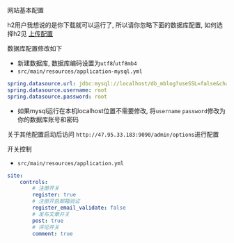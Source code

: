 网站基本配置

h2用户我想说的是你下载就可以运行了, 所以请你忽略下面的数据库配置, 如何选择h2见 [上传配置](/getting-started)

数据库配置修改如下
- 新建数据库, 数据库编码设置为`utf8`/`utf8mb4`
- `src/main/resources/application-mysql.yml`

```yml
spring.datasource.url: jdbc:mysql://localhost/db_mblog?useSSL=false&characterEncoding=utf8&serverTimezone=GMT%2B8
spring.datasource.username: root
spring.datasource.password: root
```
* 如果mysql运行在本机localhost位置不需要修改, 将`username` `password`修改为你的数据库账号和密码

关于其他配置启动后访问 `http://47.95.33.183:9090/admin/options`进行配置


开关控制
- `src/main/resources/application.yml`

```yml
site:
    controls:
        # 注册开关
        register: true
        # 注册开启邮箱验证
        register_email_validate: false
        # 发布文章开关
        post: true
        # 评论开关
        comment: true

```